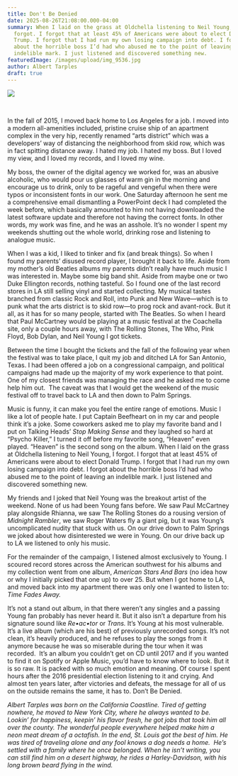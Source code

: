 ```yaml
---
title: Don't Be Denied
date: 2025-08-26T21:08:00.000-04:00
summary: When I laid on the grass at Oldchella listening to Neil Young, I
  forgot. I forgot that at least 45% of Americans were about to elect Donald
  Trump. I forgot that I had run my own losing campaign into debt. I forgot
  about the horrible boss I’d had who abused me to the point of leaving an
  indelible mark. I just listened and discovered something new.
featuredImage: /images/upload/img_9536.jpg
author: Albert Tarples
draft: true
---
```

![](/images/upload/img_9536.jpg)

 

In the fall of 2015, I moved back home to Los Angeles for a job. I moved into a modern all-amenities included, pristine cruise ship of an apartment complex in the very hip, recently renamed “arts district” which was a developers’ way of distancing the neighborhood from skid row, which was in fact spitting distance away. I hated my job. I hated my boss. But I loved my view, and I loved my records, and I loved my wine.

My boss, the owner of the digital agency we worked for, was an abusive alcoholic, who would pour us glasses of warm gin in the morning and encourage us to drink, only to be rageful and vengeful when there were typos or inconsistent fonts in our work. One Saturday afternoon he sent me a comprehensive email dismantling a PowerPoint deck I had completed the week before, which basically amounted to him not having downloaded the latest software update and therefore not having the correct fonts. In other words, my work was fine, and he was an asshole. It’s no wonder I spent my weekends shutting out the whole world, drinking rose and listening to analogue music.

When I was a kid, I liked to tinker and fix (and break things). So when I found my parents’ disused record player, I brought it back to life. Aside from my mother’s old Beatles albums my parents didn’t really have much music I was interested in. Maybe some big band shit. Aside from maybe one or two Duke Ellington records, nothing tasteful. So I found one of the last record stores in LA still selling vinyl and started collecting. My musical tastes branched from classic Rock and Roll, into Punk and New Wave—which is to punk what the arts district is to skid row—to prog rock and avant-rock. But it all, as it has for so many people, started with The Beatles. So when I heard that Paul McCartney would be playing at a music festival at the Coachella site, only a couple hours away, with The Rolling Stones, The Who, Pink Floyd, Bob Dylan, and Neil Young I got tickets.

Between the time I bought the tickets and the fall of the following year when the festival was to take place, I quit my job and ditched LA for San Antonio, Texas. I had been offered a job on a congressional campaign, and political campaigns had made up the majority of my work experience to that point. One of my closest friends was managing the race and he asked me to come help him out.  The caveat was that I would get the weekend of the music festival off to travel back to LA and then down to Palm Springs.

Music is funny, it can make you feel the entire range of emotions. Music I like a lot of people hate. I put Captain Beefheart on in my car and people think it’s a joke. Some coworkers asked me to play my favorite band and I put on Talking Heads’ *Stop Making Sense* and they laughed so hard at “Psycho Killer,” I turned it off before my favorite song, “Heaven” even played. “Heaven” is the second song on the album. When I laid on the grass at Oldchella listening to Neil Young, I forgot. I forgot that at least 45% of Americans were about to elect Donald Trump. I forgot that I had run my own losing campaign into debt. I forgot about the horrible boss I’d had who abused me to the point of leaving an indelible mark. I just listened and discovered something new.

My friends and I joked that Neil Young was the breakout artist of the weekend. None of us had been Young fans before. We saw Paul McCartney play alongside Rhianna, we saw The Rolling Stones do a rousing version of *Midnight Rambler*, we saw Roger Waters fly a giant pig, but it was Young’s uncomplicated nudity that stuck with us. On our drive down to Palm Springs we joked about how disinterested we were in Young. On our drive back up to LA we listened to only his music.

For the remainder of the campaign, I listened almost exclusively to Young. I scoured record stores across the American southwest for his albums and my collection went from one album, *American Stars And Bars* (no idea how or why I initially picked that one up) to over 25. But when I got home to LA, and moved back into my apartment there was only one I wanted to listen to: *Time Fades Away.*

It’s not a stand out album, in that there weren’t any singles and a passing Young fan probably has never heard it. But it also isn’t a departure from his signature sound like *Re•ac•tor* or *Trans.* It’s Young at his most vulnerable. It’s a live album (which are his best) of previously unrecorded songs. It’s not clean, it’s heavily produced, and he refuses to play the songs from it anymore because he was so miserable during the tour when it was recorded.  It’s an album you couldn’t get on CD until 2017 and if you wanted to find it on Spotify or Apple Music, you’d have to know where to look. But it is so raw. It is packed with so much emotion and meaning. Of course I spent hours after the 2016 presidential election listening to it and crying. And almost ten years later, after victories and defeats, the message for all of us on the outside remains the same, it has to. Don’t Be Denied.

*Albert Tarples was born on the California Coastline. Tired of getting nowhere, he moved to New York City, where he always wanted to be. Lookin’ for happiness, keepin’ his flavor fresh, he got jobs that took him all over the county. The wonderful people everywhere helped make him a neon meat dream of a octafish. In the end, St. Louis got the best of him. He was tired of traveling alone and any fool knows a dog needs a home.  He’s settled with a family where he once belonged. When he isn’t writing, you can still find him on a desert highway, he rides a Harley-Davidson, with his long brown beard flying in the wind.*
